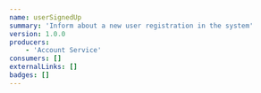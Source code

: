 ```yaml
---
name: userSignedUp
summary: 'Inform about a new user registration in the system'
version: 1.0.0
producers:
    - 'Account Service'
consumers: []
externalLinks: []
badges: []
---
```

<Mermaid />

<NodeGraph />

<Schema />
